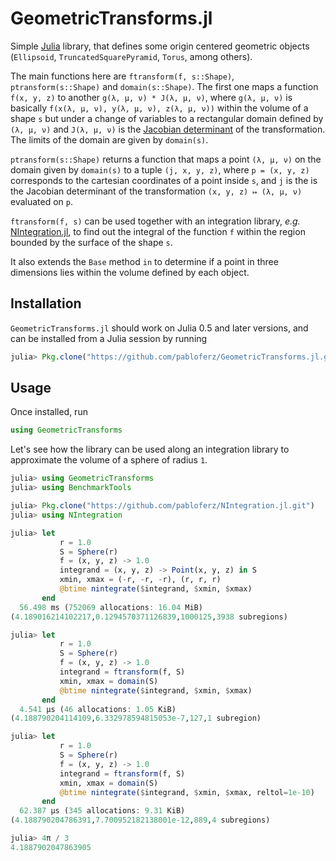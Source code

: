 # GeometricTransforms.jl

Simple [Julia](https://julialang.org/) library, that defines some origin
centered geometric objects (`Ellipsoid`, `TruncatedSquarePyramid`, `Torus`,
among others).

The main functions here are `ftransform(f, s::Shape)`, `ptransform(s::Shape)`
and `domain(s::Shape)`. The first one maps a function `f(x, y, z)` to another
`g(λ, μ, ν) * J(λ, μ, ν)`, where `g(λ, μ, ν)` is basically `f(x(λ, μ, ν), y(λ,
μ, ν), z(λ, μ, ν))` within the volume of a shape `s` but under a change of
variables to a rectangular domain defined by `(λ, μ, ν)` and `J(λ, μ, ν)` is
the [Jacobian
determinant](https://en.wikipedia.org/wiki/Jacobian_matrix_and_determinant) of
the transformation. The limits of the domain are given by `domain(s)`.

`ptransform(s::Shape)` returns a function that maps a point `(λ, μ, ν)` on the
domain given by `domain(s)` to a tuple `(j, x, y, z)`, where `p = (x, y, z)`
corresponds to the cartesian coordinates of a point inside `s`, and `j` is the
is the Jacobian determinant of the transformation `(x, y, z) ↦ (λ, μ, ν)`
evaluated on `p`.

`ftransform(f, s)` can be used together with an integration library, *e.g.*
[NIntegration.jl](https://github.com/pabloferz/NIntegration.jl), to find out
the integral of the function `f` within the region bounded by the surface of
the shape `s`.

It also extends the `Base` method `in` to determine if a point in three
dimensions lies within the volume defined by each object.

## Installation

`GeometricTransforms.jl` should work on Julia 0.5 and later versions, and can
be installed from a Julia session by running

```julia
julia> Pkg.clone("https://github.com/pabloferz/GeometricTransforms.jl.git")
```

## Usage

Once installed, run

```julia
using GeometricTransforms
```

Let's see how the library can be used along an integration library to
approximate the volume of a sphere of radius `1`.

```julia
julia> using GeometricTransforms
julia> using BenchmarkTools

julia> Pkg.clone("https://github.com/pabloferz/NIntegration.jl.git")
julia> using NIntegration

julia> let
           r = 1.0
           S = Sphere(r)
           f = (x, y, z) -> 1.0
           integrand = (x, y, z) -> Point(x, y, z) in S
           xmin, xmax = (-r, -r, -r), (r, r, r)
           @btime nintegrate($integrand, $xmin, $xmax)
       end
  56.498 ms (752069 allocations: 16.04 MiB)
(4.189016214102217,0.1294570371126839,1000125,3938 subregions)

julia> let
           r = 1.0
           S = Sphere(r)
           f = (x, y, z) -> 1.0
           integrand = ftransform(f, S)
           xmin, xmax = domain(S)
           @btime nintegrate($integrand, $xmin, $xmax)
       end
  4.541 μs (46 allocations: 1.05 KiB)
(4.188790204114109,6.332978594815053e-7,127,1 subregion)

julia> let
           r = 1.0
           S = Sphere(r)
           f = (x, y, z) -> 1.0
           integrand = ftransform(f, S)
           xmin, xmax = domain(S)
           @btime nintegrate($integrand, $xmin, $xmax, reltol=1e-10)
       end
  62.387 μs (345 allocations: 9.31 KiB)
(4.188790204786391,7.700952182138001e-12,889,4 subregions)

julia> 4π / 3
4.1887902047863905
```
